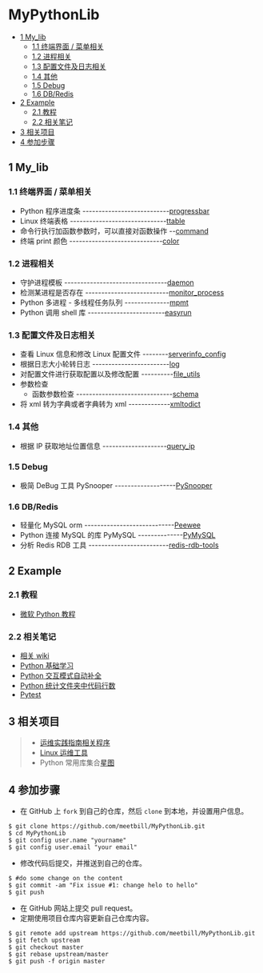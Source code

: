 # MyPythonLib
<!-- vim-markdown-toc GFM -->

* [1 My_lib](#1-my_lib)
    * [1.1 终端界面 / 菜单相关](#11-终端界面--菜单相关)
    * [1.2 进程相关](#12-进程相关)
    * [1.3 配置文件及日志相关](#13-配置文件及日志相关)
    * [1.4 其他](#14-其他)
    * [1.5 Debug](#15-debug)
    * [1.6 DB/Redis](#16-dbredis)
* [2 Example](#2-example)
    * [2.1 教程](#21-教程)
    * [2.2 相关笔记](#22-相关笔记)
* [3 相关项目](#3-相关项目)
* [4 参加步骤](#4-参加步骤)

<!-- vim-markdown-toc -->

## 1 My_lib

### 1.1 终端界面 / 菜单相关

* Python 程序进度条 ---------------------------[progressbar](My_lib/progressbar)
* Linux 终端表格 ------------------------------[ttable](My_lib/ttable)
* 命令行执行加函数参数时，可以直接对函数操作 --[command](My_lib/command_utils/)
* 终端 print 颜色 -----------------------------[color](My_lib/color/)

### 1.2 进程相关

* 守护进程模板 --------------------------------[daemon](My_lib/daemon)
* 检测某进程是否存在 --------------------------[monitor_process](My_lib/monitor_process)
* Python 多进程 - 多线程任务队列 --------------[mpmt](https://github.com/meetbill/mpmt)
* Python 调用 shell 库 ------------------------[easyrun](My_lib/easyrun/README.md)

### 1.3 配置文件及日志相关

* 查看 Linux 信息和修改 Linux 配置文件 --------[serverinfo_config](My_lib/serverinfo_config)
* 根据日志大小轮转日志 ------------------------[log](My_lib/log_utils/)
* 对配置文件进行获取配置以及修改配置 ----------[file_utils](My_lib/file_utils/)
* 参数检查
  * 函数参数检查 ------------------------------[schema](My_lib/schema)
* 将 xml 转为字典或者字典转为 xml -------------[xmltodict](./My_lib/xmltodict/)

### 1.4 其他

* 根据 IP 获取地址位置信息 --------------------[query_ip](My_lib/query_ip/)

### 1.5 Debug

* 极简 DeBug 工具 PySnooper -------------------[PySnooper](https://github.com/cool-RR/PySnooper)

### 1.6 DB/Redis

* 轻量化 MySQL orm ----------------------------[Peewee](My_lib/peewee)
* Python 连接 MySQL 的库 PyMySQL --------------[PyMySQL](My_lib/pymysql)
* 分析 Redis RDB 工具 -------------------------[redis-rdb-tools](My_lib/redis-rdb-tools)

## 2 Example

### 2.1 教程

* [微软 Python 教程](https://github.com/microsoft/c9-python-getting-started)

### 2.2 相关笔记

* [相关 wiki](https://github.com/meetbill/MyPythonLib/wiki)
* [Python 基础学习](./Example/python_base/README.md)
* [Python 交互模式自动补全](./Example/python_interactive/README.md)
* [Python 统计文件夹中代码行数](./Example/python_count)
* [Pytest](./My_lib/pytest)

## 3 相关项目

> * [运维实践指南相关程序](https://github.com/meetbill/op_practice_code)
> * [Linux 运维工具](https://github.com/meetbill/linux_tools)
> * Python 常用库集合[星图](https://github.com/meetbill/x-lib)

## 4 参加步骤

* 在 GitHub 上 `fork` 到自己的仓库，然后 `clone` 到本地，并设置用户信息。
```
$ git clone https://github.com/meetbill/MyPythonLib.git
$ cd MyPythonLib
$ git config user.name "yourname"
$ git config user.email "your email"
```
* 修改代码后提交，并推送到自己的仓库。
```
$ #do some change on the content
$ git commit -am "Fix issue #1: change helo to hello"
$ git push
```
* 在 GitHub 网站上提交 pull request。
* 定期使用项目仓库内容更新自己仓库内容。
```
$ git remote add upstream https://github.com/meetbill/MyPythonLib.git
$ git fetch upstream
$ git checkout master
$ git rebase upstream/master
$ git push -f origin master
```
